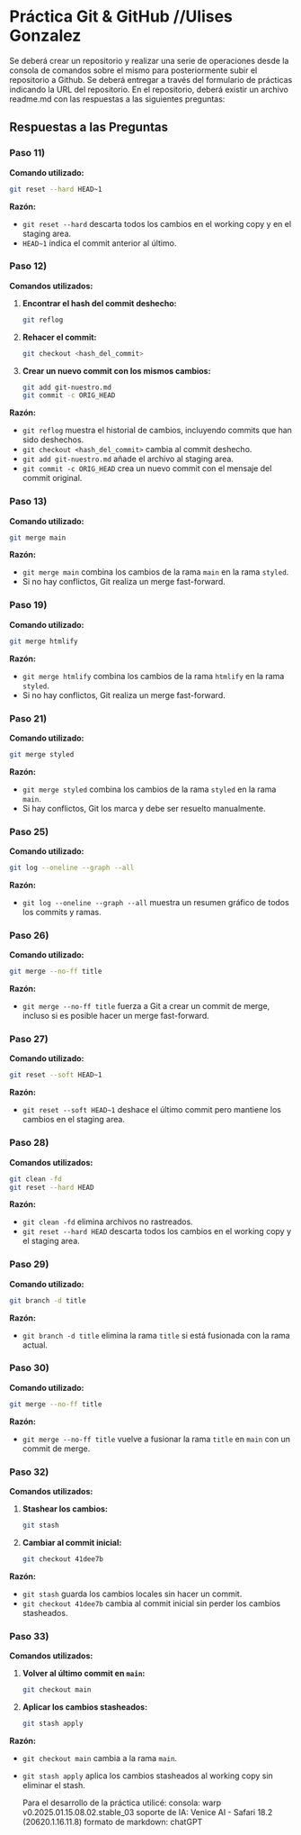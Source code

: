 # Práctica Git & GitHub //Ulises Gonzalez
Se deberá crear un repositorio y realizar una serie de operaciones desde la consola de comandos sobre el mismo para posteriormente subir el repositorio a Github. Se deberá entregar a través del formulario de prácticas indicando la URL del repositorio.
En el repositorio, deberá existir un archivo readme.md con las respuestas a las siguientes preguntas:

## Respuestas a las Preguntas

### Paso 11) 

**Comando utilizado:**
```bash
git reset --hard HEAD~1
```

**Razón:**
- `git reset --hard` descarta todos los cambios en el working copy y en el staging area.
- `HEAD~1` indica el commit anterior al último.

### Paso 12) 

**Comandos utilizados:**
1. **Encontrar el hash del commit deshecho:**
   ```bash
   git reflog
   ```
2. **Rehacer el commit:**
   ```bash
   git checkout <hash_del_commit>
   ```
3. **Crear un nuevo commit con los mismos cambios:**
   ```bash
   git add git-nuestro.md
   git commit -c ORIG_HEAD
   ```

**Razón:**
- `git reflog` muestra el historial de cambios, incluyendo commits que han sido deshechos.
- `git checkout <hash_del_commit>` cambia al commit deshecho.
- `git add git-nuestro.md` añade el archivo al staging area.
- `git commit -c ORIG_HEAD` crea un nuevo commit con el mensaje del commit original.

### Paso 13) 

**Comando utilizado:**
```bash
git merge main
```

**Razón:**
- `git merge main` combina los cambios de la rama `main` en la rama `styled`.
- Si no hay conflictos, Git realiza un merge fast-forward.

### Paso 19) 

**Comando utilizado:**
```bash
git merge htmlify
```

**Razón:**
- `git merge htmlify` combina los cambios de la rama `htmlify` en la rama `styled`.
- Si no hay conflictos, Git realiza un merge fast-forward.

### Paso 21) 

**Comando utilizado:**
```bash
git merge styled
```

**Razón:**
- `git merge styled` combina los cambios de la rama `styled` en la rama `main`.
- Si hay conflictos, Git los marca y debe ser resuelto manualmente.

### Paso 25) 

**Comando utilizado:**
```bash
git log --oneline --graph --all
```

**Razón:**
- `git log --oneline --graph --all` muestra un resumen gráfico de todos los commits y ramas.

### Paso 26) 

**Comando utilizado:**
```bash
git merge --no-ff title
```

**Razón:**
- `git merge --no-ff title` fuerza a Git a crear un commit de merge, incluso si es posible hacer un merge fast-forward.

### Paso 27) 

**Comando utilizado:**
```bash
git reset --soft HEAD~1
```

**Razón:**
- `git reset --soft HEAD~1` deshace el último commit pero mantiene los cambios en el staging area.

### Paso 28) 

**Comandos utilizados:**
```bash
git clean -fd
git reset --hard HEAD
```

**Razón:**
- `git clean -fd` elimina archivos no rastreados.
- `git reset --hard HEAD` descarta todos los cambios en el working copy y el staging area.

### Paso 29) 

**Comando utilizado:**
```bash
git branch -d title
```

**Razón:**
- `git branch -d title` elimina la rama `title` si está fusionada con la rama actual.

### Paso 30) 

**Comando utilizado:**
```bash
git merge --no-ff title
```

**Razón:**
- `git merge --no-ff title` vuelve a fusionar la rama `title` en `main` con un commit de merge.

### Paso 32) 

**Comandos utilizados:**
1. **Stashear los cambios:**
   ```bash
   git stash
   ```
2. **Cambiar al commit inicial:**
   ```bash
   git checkout 41dee7b
   ```

**Razón:**
- `git stash` guarda los cambios locales sin hacer un commit.
- `git checkout 41dee7b` cambia al commit inicial sin perder los cambios stasheados.

### Paso 33) 

**Comandos utilizados:**
1. **Volver al último commit en `main`:**
   ```bash
   git checkout main
   ```
2. **Aplicar los cambios stasheados:**
   ```bash
   git stash apply
   ```

**Razón:**
- `git checkout main` cambia a la rama `main`.
- `git stash apply` aplica los cambios stasheados al working copy sin eliminar el stash.

  Para el desarrollo de la práctica utilicé:
  consola: warp v0.2025.01.15.08.02.stable_03
  soporte de IA: Venice AI - Safari 18.2 (20620.1.16.11.8)
  formato de markdown: chatGPT
